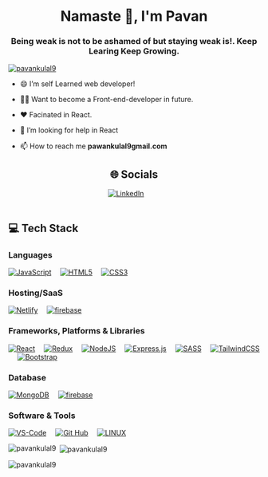 <h1 align="center">Namaste 🙏, I'm Pavan</h1>
<h3 align="center">Being weak is not to be ashamed of but staying weak is!. Keep Learing Keep Growing.</h3>

<p align="left"> <a href="https://github.com/ryo-ma/github-profile-trophy"><img src="https://github-profile-trophy.vercel.app/?username=pavankulal9" alt="pavankulal9" /></a> </p>

- 😄 I’m self Learned web developer!
  
- 👨‍💻 Want to become a Front-end-developer in future.
  
- ❤️ Facinated in React.
  
- 🤝 I’m looking for help in React

- 📫 How to reach me **pawankulal9gmail.com**

<div align="center">
<h2>🌐 Socials</h2>
  <a href="https://linkedin.com/in/pavan-kulal"><img src="https://skillicons.dev/icons?i=linkedin" alt="LinkedIn"></a>&emsp;
<!--   <a href="https://discord.gg/https://discord.gg/hRJFFTQ4"><img src="https://skillicons.dev/icons?i=discord" alt="Discord"></a>&emsp; -->
  <a href="https://instagram.com/p_a_v_a_n_k_u_l_aL><img src="https://skillicons.dev/icons?i=instagram" alt="Instagram"></a>&emsp;
<!--   <a href="https://twitter.com/RahulJSaliaan"><img src="https://skillicons.dev/icons?i=twitter" alt="Twitter"></a>&emsp; -->
<!--   <a href="https://stackoverflow.com/users/22302321"><img src="https://skillicons.dev/icons?i=stackoverflow" alt="Stack Overflow"></a>&emsp; -->
<!--   <a href="https://codepen.io/Rahul-J-the-encoder"><img src="https://skillicons.dev/icons?i=gmail" alt="Codepen"></a> -->
</div><br>

<h2>💻 Tech Stack</h2>
  <h3>Languages</h3>
  <a href="https://developer.mozilla.org/en-US/docs/Web/JavaScript"><img src="https://skillicons.dev/icons?i=js" alt="JavaScript" /></a>&emsp;
<!--   <a href="https://www.typescriptlang.org/docs/"><img src="https://skillicons.dev/icons?i=ts" alt="TypeScript" /></a>&emsp; -->
  <a href="https://developer.mozilla.org/en-US/docs/Web/HTML"><img src="https://skillicons.dev/icons?i=html" alt="HTML5" /></a>&emsp;
  <a href="https://developer.mozilla.org/en-US/docs/Web/CSS"><img src="https://skillicons.dev/icons?i=css" alt="CSS3" /></a>&emsp;
<!--   <a href="https://docs.oracle.com/en/java/"><img src="https://skillicons.dev/icons?i=java" alt="Java" /></a> -->

  <h3>Hosting/SaaS</h3>
  <a href="https://docs.netlify.com/"><img src="https://skillicons.dev/icons?i=netlify" alt="Netlify" /></a>&emsp;
  <a href="https://vercel.com/docs"><img src="https://skillicons.dev/icons?i=firebase" alt="firebase" /></a>

  <h3>Frameworks, Platforms & Libraries</h3>
  <a href="https://legacy.reactjs.org/docs/getting-started.html"><img src="https://skillicons.dev/icons?i=react" alt="React" /></a>&emsp;
  <a href="https://redux.js.org/introduction/getting-started"><img src="https://skillicons.dev/icons?i=redux" alt="Redux" /></a>&emsp;
  <!-- <a href="https://nextjs.org/docs"><img src="https://skillicons.dev/icons?i=next" alt="NextJS" /></a>&emsp; -->
  <a href="https://nodejs.org/en/docs"><img src="https://skillicons.dev/icons?i=nodejs" alt="NodeJS" /></a>&emsp;
  <a href="https://expressjs.com/"><img src="https://skillicons.dev/icons?i=express" alt="Express.js" /></a>&emsp;
<!--   <a href="https://styled-components.com/docs"><img src="https://skillicons.dev/icons?i=styledcomponents" alt="Styled Components" /></a>&emsp; -->
  <a href="https://sass-lang.com/documentation/"><img src="https://skillicons.dev/icons?i=sass" alt="SASS" /></a>&emsp;
  <a href="https://tailwindcss.com/docs/installation"><img src="https://skillicons.dev/icons?i=tailwind" alt="TailwindCSS" /></a>&emsp;
  <a href="https://getbootstrap.com/docs/5.3/getting-started/introduction/"><img src="https://skillicons.dev/icons?i=bootstrap" alt="Bootstrap" /></a>

  <h3>Database</h3>
  <a href="https://www.mongodb.com/docs/"><img src="https://skillicons.dev/icons?i=mongodb" alt="MongoDB" /></a>&emsp;
  <a href="https://supabase.com/docs"><img src="https://skillicons.dev/icons?i=firebase" alt="firebase" /></a>&emsp;
<!--   <a href="https://dev.mysql.com/doc/"><img src="https://skillicons.dev/icons?i=mysql" alt="MySQL" /></a> -->

  <h3>Software & Tools</h3>
  <a href="https://code.visualstudio.com/docs"><img src="https://skillicons.dev/icons?i=vscode" alt="VS-Code" /></a>&emsp;
<!--   <a href="https://vitejs.dev/guide/"><img src="https://skillicons.dev/icons?i=vite" alt="Vite" /></a>&emsp; -->
<!--   <a href="https://git-scm.com/doc"><img src="https://skillicons.dev/icons?i=git" alt="Git" /></a>&emsp; -->
  <a href="https://github.com/rahuljsaliaan"><img src="https://skillicons.dev/icons?i=github" alt="Git Hub" /></a>&emsp;
<!--   <a href="https://help.figma.com/hc/en-us"><img src="https://skillicons.dev/icons?i=figma" alt="Figma" /></a>&emsp; -->
  <a href="https://www.linux.org/"><img src="https://skillicons.dev/icons?i=linux" alt="LINUX" /></a> 
  <!-- <a href="https://babeljs.io/docs/"><img src="https://skillicons.dev/icons?i=babel" alt="babel" /></a>
  <a href="https://webpack.js.org/concepts/"><img src="https://skillicons.dev/icons?i=webpack" alt="WebPack" /></a> -->
</div><br>


<p><img align="left" src="https://github-readme-stats.vercel.app/api/top-langs?username=pavankulal9&show_icons=true&locale=en&layout=compact" alt="pavankulal9" /></p>

<p>&nbsp;<img align="center" src="https://github-readme-stats.vercel.app/api?username=pavankulal9&show_icons=true&locale=en" alt="pavankulal9" /></p>

<p><img align="center" src="https://github-readme-streak-stats.herokuapp.com/?user=pavankulal9&" alt="pavankulal9" /></p>
